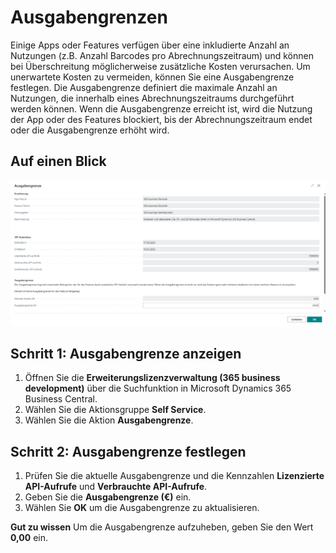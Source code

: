 # Ausgabengrenzen

Einige Apps oder Features verfügen über eine inkludierte Anzahl an Nutzungen (z.B. Anzahl Barcodes pro Abrechnungszeitraum) und können bei Überschreitung möglicherweise zusätzliche Kosten verursachen. Um unerwartete Kosten zu vermeiden, können Sie eine Ausgabengrenze festlegen. Die Ausgabengrenze definiert die maximale Anzahl an Nutzungen, die innerhalb eines Abrechnungszeitraums durchgeführt werden können. Wenn die Ausgabengrenze erreicht ist, wird die Nutzung der App oder des Features blockiert, bis der Abrechnungszeitraum endet oder die Ausgabengrenze erhöht wird.

## Auf einen Blick

![Ausgabengrenze](/assets/images/licensing/8fc5d3d4-b367-41bb-a33a-3339262b9fc4.png)

## Schritt 1: Ausgabengrenze anzeigen

1. Öffnen Sie die **Erweiterungslizenzverwaltung (365 business development)** über die Suchfunktion in Microsoft Dynamics 365 Business Central.
2. Wählen Sie die Aktionsgruppe **Self Service**.
3. Wählen Sie die Aktion **Ausgabengrenze**.

## Schritt 2: Ausgabengrenze festlegen

1. Prüfen Sie die aktuelle Ausgabengrenze und die Kennzahlen **Lizenzierte API-Aufrufe** und **Verbrauchte API-Aufrufe**.
2. Geben Sie die **Ausgabengrenze (€)** ein.
3. Wählen Sie **OK** um die Ausgabengrenze zu aktualisieren.

<div class="alert alert-notice">
    <i class="fa-light fa-hand-point-up fa-lg"></i> <strong>Gut zu wissen</strong> Um die Ausgabengrenze aufzuheben, geben Sie den Wert <strong>0,00</strong> ein.
</div>